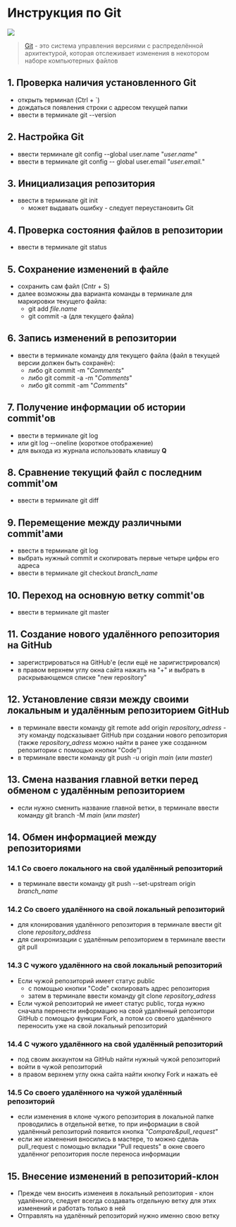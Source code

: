 # Инструкция по Git
![](git_lable.jpg)
> [Git](http://en.wikipedia.org/wiki/Git) - это система управления версиями с распределённой архитектурой, которая отслеживает изменения в некотором наборе компьютерных файлов
## 1. Проверка наличия установленного Git
* открыть терминал (Ctrl + `)
* дождаться появления строки с адресом текущей папки
* ввести в терминале git --version
## 2. Настройка Git
* ввести терминале git config --global user.name "*user.name*"
* ввести в терминале git config -- global user.email "*user.email.*"
## 3. Инициализация репозитория
* ввести в терминале git init
    * может выдавать ошибку - следует переустановить Git
## 4. Проверка состояния файлов в репозитории
* ввести в терминале git status
## 5. Сохранение изменений в файле
* сохранить сам файл (Cntr + S)
* далее возможны два варианта команды в терминале для маркировки текущего файла:
    * git add *file.name*
    * git commit -a (для текущего файла)
## 6. Запись изменений в репозитории
* ввести в терминале команду для текущего файла (файл в текущей версии должен быть сохранён):
    * либо git commit -m "*Comments*"
    * либо git commit -a -m "*Comments*"
    * либо git commit -am "*Comments*"
## 7. Получение информации об истории commit'ов
* ввести в терминале git log
* или git log --oneline (короткое отображение)
* для выхода из журнала использовать клавишу **Q**
## 8. Сравнение текущий файл с последним commit'ом
* ввести в терминале git diff
## 9. Перемещение между различными commit'ами
* ввести в терминале git log
* выбрать нужный commit и скопировать первые четыре цифры его адреса
* ввести в терминале git checkout *branch_name*
## 10. Переход на основную ветку commit'ов
* ввести в терминале git master
## 11. Создание нового удалённого репозитория на GitHub
* зарегистрироваться на GitHub'е (если ещё не заригистрировался)
* в правом верхнем углу окна сайта нажать на "+" и выбрать в раскрывающемся списке "new repository"
## 12. Установление связи между своими локальным и удалённым репозиторием GitHub
* в терминале ввести команду git remote add origin *repository_adress* - эту команду подсказывает GitHub при создании нового репозитория
(также *repository_adress* можно найти в ранее уже созданном репозитории с помощью кнопки "Code")
* в терминале ввести команду git push -u origin *main* (или *master*)
## 13. Смена названия главной ветки перед обменом с удалённым репозиторием
* если нужно сменить название главной ветки, в терминале ввести команду git branch -M *main* (или *master*)
## 14. Обмен информацией между репозиториями
### 14.1 Cо **своего локального** на **свой удалённый** репозиторий
* в терминале ввести команду git push --set-upstream origin *branch_name*
### 14.2 Cо **своего удалённого** на **свой локальный** репозиторий
* для клонирования удалённого репозитория в терминале ввести git clone *repository_address*
* для синхронизации с удалённым репозиторием в терминале ввести git pull
### 14.3 С **чужого удалённого** на **свой локальный** репозиторий
* Eсли чужой репозиторий имеет статус public
    * с помощью кнопки "Code" скопировать адрес репозитория
    * затем в терминале ввести команду git clone *repository_adress*
* Если чужой репозиторий не имеет статус public, тогда нужно сначала перенести информацию на свой удалённый репозитори GitHub с помощью функции Fork, а потом со своего удалённого переносить уже на свой локальный репозиторий
### 14.4 С **чужого удалённого** на **свой удалённый** репозиторий
* под своим аккаунтом на GitHub найти нужный чужой репозиторий
* войти в чужой репозиторий
* в правом верхнем углу окна сайта найти кнопку Fork и нажать её
### 14.5 Со **своего удалённого** на **чужой удалённый** репозиторий
* если изменения в клоне чужого репозитория в локальной папке проводились в отдельной ветке, то при информации в свой удалённый репозиторий появится кнопка *"Compare&pull_request"*
* если же изменения вносились в мастере, то можно сделаь pull_request с помощью вкладки "Pull requests" в окне своего удалённог репозитория после переноса информации
## 15. Внесение изменений в репозиторий-клон
* Прежде чем вносить изменеия в локальный репозитория - клон удалённого, следует всегда создавать отдельную ветку для этих изменений и работать только в ней
* Отправлять на удалённый репозиторий нужно именно свою ветку
